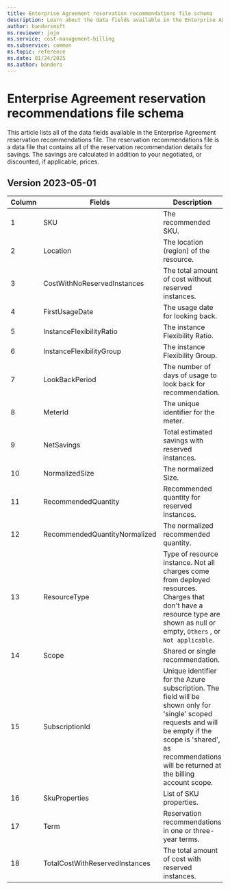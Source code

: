 ```yaml
---
title: Enterprise Agreement reservation recommendations file schema
description: Learn about the data fields available in the Enterprise Agreement reservation recommendations file.
author: bandersmsft
ms.reviewer: jojo
ms.service: cost-management-billing
ms.subservice: common
ms.topic: reference
ms.date: 01/24/2025
ms.author: banders
---
```


# Enterprise Agreement reservation recommendations file schema

This article lists all of the data fields available in the Enterprise Agreement reservation recommendations file. The reservation recommendations file is a data file that contains all of the reservation recommendation details for savings. The savings are calculated in addition to your negotiated, or discounted, if applicable, prices.

## Version 2023-05-01

| Column |Fields|Description|
|---|------|------|
| 1 |SKU|The recommended SKU.|
| 2 |Location|The location (region) of the resource.|
| 3 |CostWithNoReservedInstances|The total amount of cost without reserved instances.|
| 4 |FirstUsageDate|The usage date for looking back.|
| 5 |InstanceFlexibilityRatio|The instance Flexibility Ratio.|
| 6 |InstanceFlexibilityGroup|The instance Flexibility Group.|
| 7 |LookBackPeriod|The number of days of usage to look back for recommendation.|
| 8 |MeterId|The unique identifier for the meter.|
| 9 |NetSavings|Total estimated savings with reserved instances.|
| 10 |NormalizedSize|The normalized Size.|
| 11 |RecommendedQuantity|Recommended quantity for reserved instances.|
| 12 |RecommendedQuantityNormalized|The normalized recommended quantity.|
| 13 |ResourceType|Type of resource instance. Not all charges come from deployed resources. Charges that don't have a resource type are shown as null or empty, `Others` , or `Not applicable`.|
| 14 |Scope|Shared or single recommendation.|
| 15 |SubscriptionId|Unique identifier for the Azure subscription. The field will be shown only for 'single' scoped requests and will be empty if the scope is 'shared', as recommendations will be returned at the billing account scope. |
| 16 |SkuProperties|List of SKU properties.|
| 17 |Term|Reservation recommendations in one or three-year terms.|
| 18 |TotalCostWithReservedInstances|The total amount of cost with reserved instances.|

